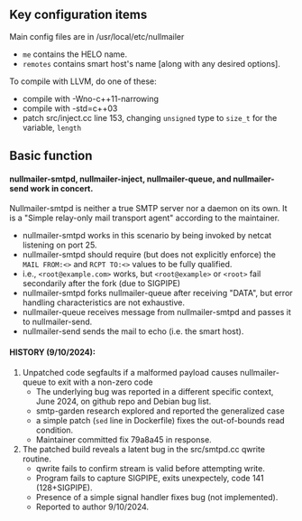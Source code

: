 ## Key configuration items

Main config files are in /usr/local/etc/nullmailer
- `me` contains the HELO name.
- `remotes` contains smart host's name [along with any desired options].

To compile with LLVM, do one of these:
- compile with -Wno-c++11-narrowing
- compile with -std=c++03
- patch src/inject.cc line 153, changing `unsigned` type to `size_t` for the variable, `length`

## Basic function

#### nullmailer-smtpd, nullmailer-inject, nullmailer-queue, and nullmailer-send work in concert.
Nullmailer-smtpd is neither a true SMTP server nor a daemon on its own.  It is a "Simple relay-only mail transport agent" according to the maintainer.
  - nullmailer-smtpd works in this scenario by being invoked by netcat listening on port 25.
  - nullmailer-smtpd should require (but does not explicitly enforce) the `MAIL FROM:<>` and `RCPT TO:<>` values to be fully qualified.
  - i.e., `<root@example.com>` works, but `<root@example>` or `<root>` fail secondarily after the fork (due to SIGPIPE)
  - nullmailer-smtpd forks nullmailer-queue after receiving "DATA", but error handling characteristics are not exhaustive.
- nullmailer-queue receives message from nullmailer-smtpd and passes it to nullmailer-send.
- nullmailer-send sends the mail to echo (i.e. the smart host).

#### HISTORY (9/10/2024):
1. Unpatched code segfaults if a malformed payload causes nullmailer-queue to exit with a non-zero code
   - The underlying bug was reported in a different specific context, June 2024, on github repo and Debian bug list.
   - smtp-garden research explored and reported the generalized case
   - a simple patch (`sed` line in Dockerfile) fixes the out-of-bounds read condition.
   - Maintainer committed fix 79a8a45 in response.
2. The patched build reveals a latent bug in the src/smtpd.cc qwrite routine.
   - qwrite fails to confirm stream is valid before attempting write.
   - Program fails to capture SIGPIPE, exits unexpectely, code 141 (128+SIGPIPE).
   - Presence of a simple signal handler fixes bug (not implemented).
   - Reported to author 9/10/2024.

